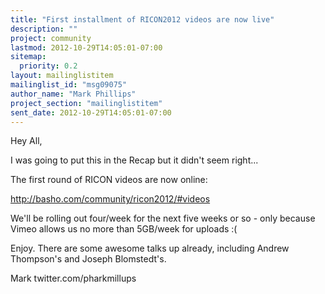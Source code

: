 ```yaml
---
title: "First installment of RICON2012 videos are now live"
description: ""
project: community
lastmod: 2012-10-29T14:05:01-07:00
sitemap:
  priority: 0.2
layout: mailinglistitem
mailinglist_id: "msg09075"
author_name: "Mark Phillips"
project_section: "mailinglistitem"
sent_date: 2012-10-29T14:05:01-07:00
---
```



Hey All,

I was going to put this in the Recap but it didn't seem right...

The first round of RICON videos are now online:

http://basho.com/community/ricon2012/#videos

We'll be rolling out four/week for the next five weeks or so - only
because Vimeo allows us no more than 5GB/week for uploads :(

Enjoy. There are some awesome talks up already, including Andrew
Thompson's and Joseph Blomstedt's.

Mark
twitter.com/pharkmillups

